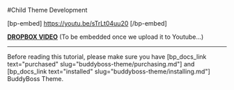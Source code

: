 #Child Theme Development

[bp-embed] https://youtu.be/sTrLt04uu20 [/bp-embed]

[**DROPBOX VIDEO**](https://www.dropbox.com/s/afogmym0eaqj9ip/buddyboss-theme-child-theme-development.mp4?raw=1)
(To be embedded once we upload it to Youtube...)

---

Before reading this tutorial, please make sure you have [bp_docs_link text="purchased" slug="buddyboss-theme/purchasing.md"] and [bp_docs_link text="installed" slug="buddyboss-theme/installing.md"] BuddyBoss Theme.